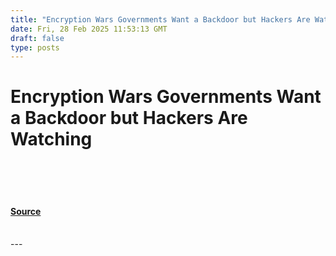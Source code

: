 ```yaml
---
title: "Encryption Wars Governments Want a Backdoor but Hackers Are Watching"
date: Fri, 28 Feb 2025 11:53:13 GMT
draft: false
type: posts
---
```

# Encryption Wars Governments Want a Backdoor but Hackers Are Watching

<br/>

<br/>

<br/>


#### [Source](https://hackernoon.com/encryption-wars-governments-want-a-backdoor-but-hackers-are-watching?source=rss)

<br/>
---
